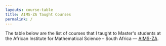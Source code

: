 ```yaml
---
layouts: course-table
title: AIMS-ZA Taught Courses
permalink: /
---
```


The table below are the list of courses that I taught to Master's students at the African Institute for Mathematical Science – South Africa — [AIMS-ZA](https://www.aims.ac.za). 